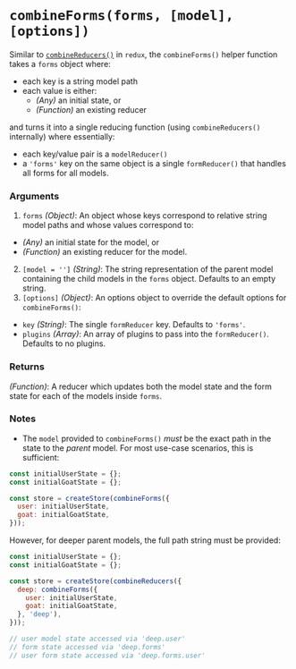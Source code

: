 # `combineForms(forms, [model], [options])`

Similar to [`combineReducers()`](TODO) in `redux`, the `combineForms()` helper function takes a `forms` object where:

- each key is a string model path
- each value is either:
  - _(Any)_ an initial state, or
  - _(Function)_ an existing reducer

and turns it into a single reducing function (using `combineReducers()` internally) where essentially:

- each key/value pair is a `modelReducer()`
- a `'forms'` key on the same object is a single `formReducer()` that handles all forms for all models.

### Arguments

1. `forms` _(Object)_: An object whose keys correspond to relative string model paths and whose values correspond to:
  - _(Any)_ an initial state for the model, or
  - _(Function)_ an existing reducer for the model.
2. `[model = '']` _(String)_: The string representation of the parent model containing the child models in the `forms` object. Defaults to an empty string.
3. `[options]` _(Object)_: An options object to override the default options for `combineForms()`:

  - `key` _(String)_: The single `formReducer` key. Defaults to `'forms'`.
  - `plugins` _(Array<Function>)_: An array of plugins to pass into the `formReducer()`. Defaults to no plugins.

### Returns

_(Function)_: A reducer which updates both the model state and the form state for each of the models inside `forms`.

### Notes

- The `model` provided to `combineForms()` _must_ be the exact path in the state to the _parent_ model. For most use-case scenarios, this is sufficient:

```js
const initialUserState = {};
const initialGoatState = {};

const store = createStore(combineForms({
  user: initialUserState,
  goat: initialGoatState,
}));
```

However, for deeper parent models, the full path string must be provided:

```js
const initialUserState = {};
const initialGoatState = {};

const store = createStore(combineReducers({
  deep: combineForms({
    user: initialUserState,
    goat: initialGoatState,
  }, 'deep'),
}));

// user model state accessed via 'deep.user'
// form state accessed via 'deep.forms'
// user form state accessed via 'deep.forms.user'
```
